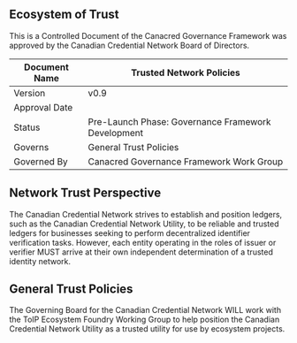 ## Ecosystem of Trust

This is a Controlled Document of the Canacred Governance Framework was approved by the Canadian Credential Network Board of Directors.

| Document Name | Trusted Network Policies |
| --- | --- |
| Version | v0.9 |
| Approval Date | |
| Status | Pre-Launch Phase: Governance Framework Development |
| Governs |General Trust Policies  |
| Governed By | Canacred Governance Framework Work Group |

## Network Trust Perspective
The Canadian Credential Network strives to establish and position ledgers, such as the Canadian Credential Network Utility, to be reliable and trusted ledgers for businesses seeking to perform decentralized identifier verification tasks. However, each entity operating in the roles of issuer or verifier MUST arrive at their own independent determination of a trusted identity network.

## General Trust Policies
The Governing Board for the Canadian Credential Network WILL work with the ToIP Ecosystem Foundry Working Group to help position the Canadian Credential Network Utility as a trusted utility for use by ecosystem projects.
